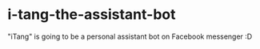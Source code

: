 # i-tang-the-assistant-bot
"iTang" is going to be a personal assistant bot on Facebook messenger :D
